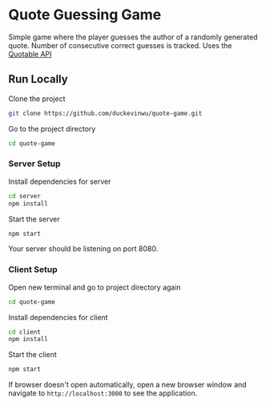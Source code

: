 # Quote Guessing Game

Simple game where the player guesses the author of a randomly generated quote.
Number of consecutive correct guesses is tracked.
Uses the [Quotable API](https://github.com/lukePeavey/quotable)

## Run Locally

Clone the project
```bash
git clone https://github.com/duckevinwu/quote-game.git
```

Go to the project directory
```bash
cd quote-game
```

### Server Setup

Install dependencies for server
```bash
cd server
npm install
```

Start the server
```bash
npm start
```

Your server should be listening on port 8080.

### Client Setup

Open new terminal and go to project directory again
```bash
cd quote-game
```

Install dependencies for client
```bash
cd client
npm install
```

Start the client
```bash
npm start
```

If browser doesn't open automatically, open a new browser window and navigate to `http://localhost:3000` to see the application.
